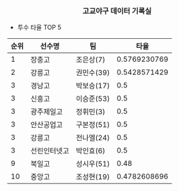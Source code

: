<h3 style="text-align:center;">고교야구 데이터 기록실</h3>


- 투수 타율 TOP 5
  
| 순위  | 선수명 | 팀 | 타율 |
| -- | -- | -- | -- |
| 1  | 장충고    | 조은상(7)  | 0.5769230769 |
| 2  | 강릉고    | 권민수(39) | 0.5428571429 |
| 3  | 경남고    | 박보승(17) | 0.5          |
| 3  | 신흥고    | 이승준(53) | 0.5          |
| 3  | 광주제일고  | 정휘민(3)  | 0.5          |
| 3  | 안산공업고  | 구본정(51) | 0.5          |
| 3  | 강릉고    | 전나엘(24) | 0.5          |
| 3  | 선린인터넷고 | 박인효(6)  | 0.5          |
| 9  | 북일고    | 성시우(51) | 0.48         |
| 10 | 중앙고    | 조성현(19) | 0.4782608696 |
